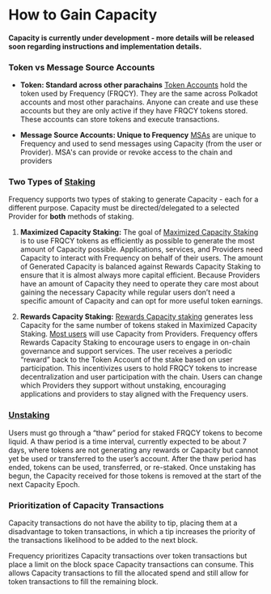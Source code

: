 # How to Gain Capacity

#### Capacity is currently under development - more details will be released soon regarding instructions and implementation details.

### Token vs Message Source Accounts

* **Token: Standard across other parachains**
[Token Accounts](https://docs.frequency.xyz/glossary.html#1-token-account) hold the token used by Frequency (FRQCY). 
They are the same across Polkadot accounts and most other parachains. 
Anyone can create and use these accounts but they are only active if they have FRQCY tokens stored. 
These accounts can store tokens and execute transactions.

* **Message Source Accounts: Unique to Frequency** 
[MSAs](./MessageSourceAccounts.md) are unique to Frequency and used to send messages using Capacity (from the user or Provider). 
MSA's can provide or revoke access to the chain and providers 

### Two Types of [Staking](https://docs.frequency.xyz/glossary.html#staking)
Frequency supports two types of staking to generate Capacity - each for a different purpose. 
Capacity must be directed/delegated to a selected Provider for **both** methods of staking.

1. **Maximized Capacity Staking:**
The goal of [Maximized Capacity Staking](https://docs.frequency.xyz/glossary.html#2-maximized-capacity-staking-for-applications-and-services) is to use FRQCY tokens as efficiently as possible to generate the most amount of Capacity possible. 
Applications, services, and Providers need Capacity to interact with Frequency on behalf of their users. 
The amount of Generated Capacity is balanced against Rewards Capacity Staking to ensure that it is almost always more capital efficient. 
Because Providers have an amount of Capacity they need to operate they care most about gaining the necessary Capacity while regular users don’t need a specific amount of Capacity and can opt for more useful token earnings.

2. **Rewards Capacity Staking:** 
[Rewards Capacity staking](#1-rewards-capacity-staking-for-users) generates less Capacity for the same number of tokens staked in Maximized Capacity Staking. 
[Most users](#Purpose-of-Capacity-for-Frequency) will use Capacity from Providers. 
Frequency offers Rewards Capacity Staking to encourage users to engage in on-chain governance and support services. 
The user receives a periodic “reward” back to the Token Account of the stake based on user participation. 
This incentivizes users to hold FRQCY tokens to increase decentralization and user participation with the chain. 
Users can change which Providers they support without unstaking, encouraging applications and providers to stay aligned with the Frequency users.

### [Unstaking](#unstaking)
Users must go through a “thaw” period for staked FRQCY tokens to become liquid. 
A thaw period is a time interval, currently expected to be about 7 days, where tokens are not generating any rewards or Capacity but cannot yet be used or transferred to the user’s account. 
After the thaw period has ended, tokens can be used, transferred, or re-staked. Once unstaking has begun, the Capacity received for those tokens is removed at the start of the next Capacity Epoch. 

### Prioritization of Capacity Transactions

Capacity transactions do not have the ability to tip, placing them at a disadvantage to token transactions, in which a tip increases the priority of the transactions likelihood to be added to the next block. 

Frequency prioritizes Capacity transactions over token transactions but place a limit on the block space Capacity transactions can consume. 
This allows Capacity transactions to fill the allocated spend and still allow for token transactions to fill the remaining block.
